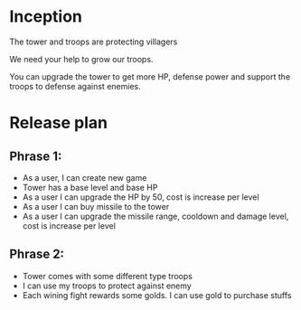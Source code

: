 # Inception

The tower and troops are protecting villagers

We need your help to grow our troops.

You can upgrade the tower to get more HP, defense power and support the troops to defense against enemies.

# Release plan

## Phrase 1:

- As a user, I can create new game
- Tower has a base level and base HP
- As a user I can upgrade the HP by 50, cost is increase per level
- As a user I can buy missile to the tower 
- As a user I can upgrade the missile range, cooldown and damage level, cost is increase per level

## Phrase 2:

- Tower comes with some different type troops
- I can use my troops to protect against enemy
- Each wining fight rewards some golds. I can use gold to purchase stuffs
